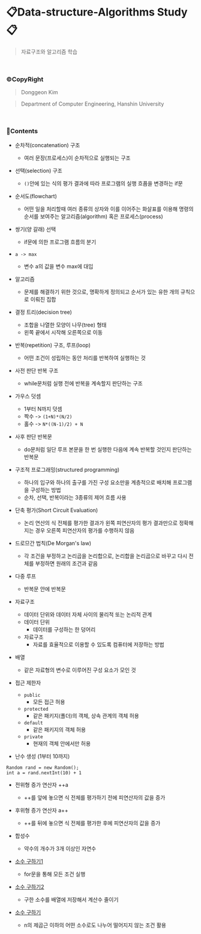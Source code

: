 # 📋Data-structure-Algorithms Study📋
> 자료구조와 알고리즘 학습

<br>

### ©CopyRight
> Donggeon Kim

> Department of Computer Engineering, Hanshin University

<br>

### 📒Contents

- 순차적(concatenation) 구조
    + 여러 문장(프로세스)이 순차적으로 실행되는 구조

- 선택(selection) 구조
    + `()`안에 있는 식의 평가 결과에 따라 프로그램의 실행 흐픔을 변경하는 if문

- 순서도(flowchart)
    + 어떤 일을 처리할때 여러 종류의 상자와 이를 이어주는 화살표를 이용해 명령의 순서를 보여주는 알고리즘(algorithm) 혹은 프로세스(process)

- 쌍기(양 갈래) 선택
    + if문에 의한 프로그램 흐름의 분기

- `a -> max`
    + 변수 a의 값을 변수 max에 대입

- 알고리즘
    + 문제를 해결하기 위한 것으로, 명확하게 정의되고 순서가 있는 유한 개의 규칙으로 이뤄진 집합

- 결정 트리(decision tree)
    + 조합을 나열한 모양이 나무(tree) 형태
    + 왼쪽 끝에서 시작해 오른쪽으로 이동

- 반복(repetition) 구조, 루프(loop)
    + 어떤 조건이 성립하는 동안 처리를 반복하여 실행하는 것

- 사전 판단 반복 구조
    + while문처럼 실행 전에 반복을 계속할지 판단하는 구조

- 가우스 덧셈
    + 1부터 N까지 덧셈
    + 짝수 -> `(1+N)*(N/2)`
    + 홀수 -> `N*((N-1)/2) + N`

- 사후 판단 반복문
    + do문처럼 일단 루프 본문을 한 번 실행한 다음에 계속 반복할 것인지 판단하는 반복문

- 구조적 프로그래밍(structured programming)
    + 하나의 입구와 하나의 출구를 가진 구성 요소만을 계층적으로 배치해 프로그램을 구성하는 방법
    + 순차, 선택, 반복이라는 3종류의 제어 흐름 사용

- 단축 평가(Short Circuit Evaluation)
    + 논리 연산의 식 전체를 평가한 결과가 왼쪽 피연산자의 평가 결과만으로 정확해지는 경우 오른쪽 피연산자의 평가를 수행하지 않음

- 드로므간 법칙(De Morgan's law)
    + 각 조건을 부정하고 논리곱을 논리합으로, 논리합을 논리곱으로 바꾸고 다시 전체를 부정하면 원래의 조건과 같음

- 다중 루프
    + 반복문 안에 반복문

- 자료구조
    + 데이터 단위와 데이터 자체 사이의 물리적 또는 논리적 관계
    + 데이터 단위
        * 데이터를 구성하는 한 덩어리
    + 자료구조
        * 자료를 효율적으로 이용할 수 있도록 컴퓨터에 저장하는 방법

- 배열
    + 같은 자료형의 변수로 이루어진 구성 요소가 모인 것

- 접근 제한자
    + `public`
        * 모든 접근 허용
    + `protected`
        * 같은 패키지(폴더)의 객체, 상속 관계의 객체 허용
    + `default`
        * 같은 패키지의 객체 허용
    + `private`
        * 현재의 객체 안에서만 허용

- 난수 생성 (1부터 10까지)
```
Random rand = new Random();
int a = rand.nextInt(10) + 1
```

- 전위형 증가 연산자 ++a
    + ++를 앞에 놓으면 식 전체를 평가하기 전에 피연산자의 값을 증가

- 후위형 증가 연산자 a++
    + ++를 뒤에 놓으면 식 전체를 평가한 후에 피연산자의 값을 증가

- 합성수
    + 약수의 개수가 3개 이상인 자연수

- [소수 구하기1]()
    + for문을 통해 모든 조건 실행

- [소수 구하기2]()
    + 구한 소수를 배열에 저장해서 계산수 줄이기

- [소수 구하기]()
    + n의 제곱근 이하의 어떤 소수로도 나누어 떨어지지 않는 조건 활용